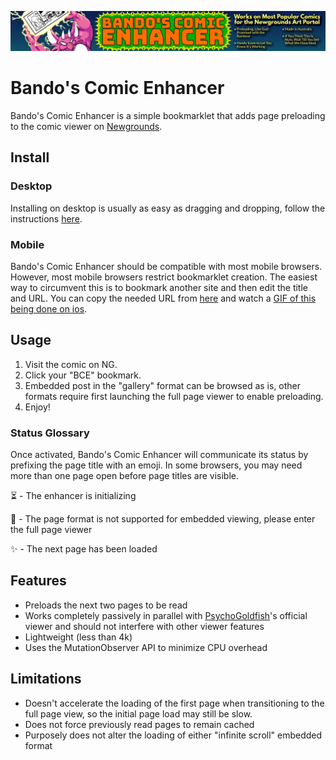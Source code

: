![Bando's Comic Enhancer](bando_comic_enhancer_slim_github.png "Bando's Comic Enhancer")

# Bando's Comic Enhancer

Bando's Comic Enhancer is a simple bookmarklet that adds page preloading to the comic viewer on [Newgrounds](https://www.newgrounds.com/art/view/kittyhawkmontrose/download-first-bando-s-comic-enhancer).

## Install

### Desktop

Installing on desktop is usually as easy as dragging and dropping, follow the instructions [here](https://raw.githack.com/trevorjay/ng-bandos-comic-enhancer/main/install.html).

### Mobile

Bando's Comic Enhancer should be compatible with most mobile browsers. However, most mobile browsers restrict bookmarklet creation. The easiest way to circumvent this is to bookmark another site and then edit the title and URL. You can copy the needed URL from [here](https://raw.githubusercontent.com/trevorjay/ng-bandos-comic-enhancer/main/bce.txt) and watch a [GIF of this being done on ios](https://raw.githack.com/trevorjay/ng-bandos-comic-enhancer/main/ios.gif).

## Usage

1) Visit the comic on NG.
2) Click your "BCE" bookmark.
3) Embedded post in the "gallery" format can be browsed as is, other formats require first launching the full page viewer to enable preloading.
5) Enjoy!

### Status Glossary

Once activated, Bando's Comic Enhancer will communicate its status by prefixing the page title with an emoji. In some browsers, you may need more than one page open before page titles are visible.

⏳ - The enhancer is initializing

🔎 - The page format is not supported for embedded viewing, please enter the full page viewer

✨ - The next page has been loaded


## Features
* Preloads the next two pages to be read
* Works completely passively in parallel with [PsychoGoldfish](https://psychogoldfish.newgrounds.com/)'s official viewer and should not interfere with other viewer features
* Lightweight (less than 4k)
* Uses the MutationObserver API to minimize CPU overhead

## Limitations
* Doesn't accelerate the loading of the first page when transitioning to the full page view, so the initial page load may still be slow.
* Does not force previously read pages to remain cached
* Purposely does not alter the loading of either "infinite scroll" embedded format